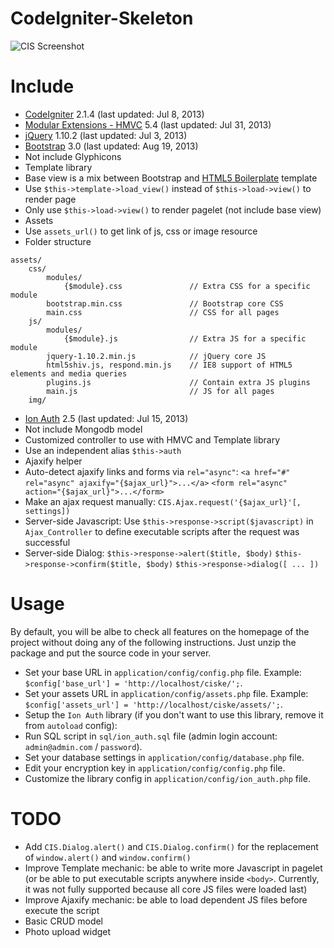 CodeIgniter-Skeleton
====================

![CIS Screenshot](https://f.cloud.github.com/assets/4688035/1290373/d7c0997a-302f-11e3-8901-b32ae3209884.png)

# Include

* [CodeIgniter](https://github.com/EllisLab/CodeIgniter) 2.1.4 (last updated: Jul 8, 2013)
* [Modular Extensions - HMVC](https://bitbucket.org/wiredesignz/codeigniter-modular-extensions-hmvc) 5.4 (last updated: Jul 31, 2013)
* [jQuery](https://github.com/jquery/jquery) 1.10.2 (last updated: Jul 3, 2013)
* [Bootstrap](https://github.com/twbs/bootstrap) 3.0 (last updated: Aug 19, 2013)
 * Not include Glyphicons
* Template library
 * Base view is a mix between Bootstrap and [HTML5 Boilerplate](https://github.com/h5bp/html5-boilerplate) template
 * Use `$this->template->load_view()` instead of `$this->load->view()` to render page
 * Only use `$this->load->view()` to render pagelet (not include base view)
* Assets
 * Use `assets_url()` to get link of js, css or image resource
 * Folder structure

```
assets/
    css/
        modules/
            {$module}.css               // Extra CSS for a specific module
        bootstrap.min.css               // Bootstrap core CSS
        main.css                        // CSS for all pages
    js/
        modules/
            {$module}.js                // Extra JS for a specific module
        jquery-1.10.2.min.js            // jQuery core JS
        html5shiv.js, respond.min.js    // IE8 support of HTML5 elements and media queries
        plugins.js                      // Contain extra JS plugins
        main.js                         // JS for all pages
    img/
```

* [Ion Auth](https://github.com/benedmunds/CodeIgniter-Ion-Auth) 2.5 (last updated: Jul 15, 2013)
 * Not include Mongodb model
 * Customized controller to use with HMVC and Template library
 * Use an independent alias `$this->auth`
* Ajaxify helper
 * Auto-detect ajaxify links and forms via `rel="async"`: `<a href="#" rel="async" ajaxify="{$ajax_url}">...</a>` `<form rel="async" action="{$ajax_url}">...</form>`
 * Make an ajax request manually: `CIS.Ajax.request('{$ajax_url}'[, settings])`
 * Server-side Javascript: Use `$this->response->script($javascript)` in `Ajax_Controller` to define executable scripts after the request was successful
 * Server-side Dialog: `$this->response->alert($title, $body)` `$this->response->confirm($title, $body)` `$this->response->dialog([ ... ])`

# Usage

By default, you will be albe to check all features on the homepage of the project without doing any of the following instructions. Just unzip the package and put the source code in your server.

* Set your base URL in `application/config/config.php` file. Example: `$config['base_url'] = 'http://localhost/ciske/';`.
* Set your assets URL in `application/config/assets.php` file. Example: `$config['assets_url'] = 'http://localhost/ciske/assets/';`.
* Setup the `Ion Auth` library (if you don't want to use this library, remove it from `autoload` config):
 * Run SQL script in `sql/ion_auth.sql` file (admin login account: `admin@admin.com` / `password`).
 * Set your database settings in `application/config/database.php` file.
 * Edit your encryption key in `application/config/config.php` file.
 * Customize the library config in `application/config/ion_auth.php` file.

# TODO

* Add `CIS.Dialog.alert()` and `CIS.Dialog.confirm()` for the replacement of `window.alert()` and `window.confirm()`
* Improve Template mechanic: be able to write more Javascript in pagelet (or be able to put executable scripts anywhere inside `<body>`. Currently, it was not fully supported because all core JS files were loaded last)
* Improve Ajaxify mechanic: be able to load dependent JS files before execute the script
* Basic CRUD model
* Photo upload widget
